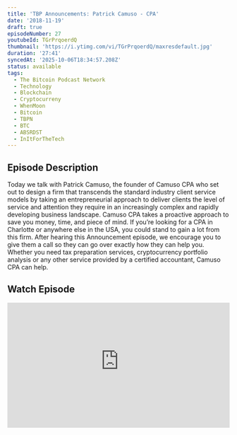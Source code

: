```yaml
---
title: 'TBP Announcements: Patrick Camuso - CPA'
date: '2018-11-19'
draft: true
episodeNumber: 27
youtubeId: TGrPrqoerdQ
thumbnail: 'https://i.ytimg.com/vi/TGrPrqoerdQ/maxresdefault.jpg'
duration: '27:41'
syncedAt: '2025-10-06T18:34:57.208Z'
status: available
tags:
  - The Bitcoin Podcast Network
  - Technology
  - Blockchain
  - Cryptocurreny
  - WhenMoon
  - Bitcoin
  - TBPN
  - BTC
  - ABSRDST
  - InItForTheTech
---
```

## Episode Description

Today we talk with Patrick Camuso, the founder of Camuso CPA who set out to design a firm that transcends the standard industry client service models by taking an entrepreneurial approach to deliver clients the level of service and attention they require in an increasingly complex and rapidly developing business landscape. Camuso CPA takes a proactive approach to save you money, time, and piece of mind. If you’re looking for a CPA in Charlotte or anywhere else in the USA, you could stand to gain a lot from this firm. After hearing this Announcement episode, we encourage you to give them a call so they can go over exactly how they can help you. Whether you need tax preparation services, cryptocurrency portfolio analysis or any other service provided by a certified accountant, Camuso CPA can help.

## Watch Episode

<div style="position: relative; padding-bottom: 56.25%; height: 0; overflow: hidden;">
  <iframe
    src="https://www.youtube-nocookie.com/embed/TGrPrqoerdQ"
    style="position: absolute; top: 0; left: 0; width: 100%; height: 100%;"
    frameborder="0"
    allow="accelerometer; autoplay; clipboard-write; encrypted-media; gyroscope; picture-in-picture"
    allowfullscreen
  ></iframe>
</div>

